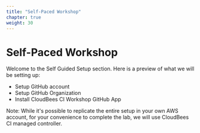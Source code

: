 ```yaml
---
title: "Self-Paced Workshop"
chapter: true
weight: 30
---
```


# Self-Paced Workshop

Welcome to the Self Guided Setup section. Here is a preview of what we will be setting up:

* Setup GitHub account
* Setup GitHub Organization
* Install CloudBees CI Workshop GitHub App

Note: While it's possible to replicate the entire setup in your own AWS account, for your convenience to complete the lab, we will use CloudBees CI managed controller.